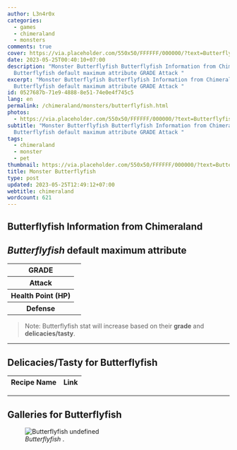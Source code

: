 ```yaml
---
author: L3n4r0x
categories:
  - games
  - chimeraland
  - monsters
comments: true
cover: https://via.placeholder.com/550x50/FFFFFF/000000/?text=Butterflyfish
date: 2023-05-25T00:40:10+07:00
description: "Monster Butterflyfish Butterflyfish Information from Chimeraland
  Butterflyfish default maximum attribute GRADE Attack "
excerpt: "Monster Butterflyfish Butterflyfish Information from Chimeraland
  Butterflyfish default maximum attribute GRADE Attack "
id: 0527687b-71e9-4888-8e51-74e0e4f745c5
lang: en
permalink: /chimeraland/monsters/butterflyfish.html
photos:
  - https://via.placeholder.com/550x50/FFFFFF/000000/?text=Butterflyfish
subtitle: "Monster Butterflyfish Butterflyfish Information from Chimeraland
  Butterflyfish default maximum attribute GRADE Attack "
tags:
  - chimeraland
  - monster
  - pet
thumbnail: https://via.placeholder.com/550x50/FFFFFF/000000/?text=Butterflyfish
title: Monster Butterflyfish
type: post
updated: 2023-05-25T12:49:12+07:00
webtitle: chimeraland
wordcount: 621
---
```


<link
  rel="stylesheet"
  href="https://rawcdn.githack.com/dimaslanjaka/Web-Manajemen/870a349/css/bootstrap-5-3-0-alpha3-wrapper.css"
/>
<section id="bootstrap-wrapper">
  <div data-bs-theme="dark">
    <h2>Butterflyfish Information from Chimeraland</h2>
    <h2 id="attribute"><i>Butterflyfish</i> default maximum attribute</h2>
    <div class="row">
      <div class="col mb-2">
        <div class="card">
          <div class="card-body">
            <table>
              <tr>
                <th>GRADE</th>
                <td><br /></td>
              </tr>
              <tr>
                <th>Attack</th>
                <td></td>
              </tr>
              <tr>
                <th>Health Point (HP)</th>
                <td></td>
              </tr>
              <tr>
                <th>Defense</th>
                <td></td>
              </tr>
            </table>
          </div>
        </div>
      </div>
    </div>
    <blockquote class="bd-callout bd-callout-warning">
      Note: Butterflyfish stat will increase based on their <b>grade</b> and
      <b>delicacies/tasty</b>.
    </blockquote>
    <hr />
    <h2 id="delicacies">Delicacies/Tasty for Butterflyfish</h2>
    <div class="card">
      <div class="card-body">
        <div class="table-responsive">
          <table class="table table-striped">
            <thead>
              <tr>
                <th>Recipe Name</th>
                <th>Link</th>
              </tr>
            </thead>
            <tbody></tbody>
          </table>
        </div>
      </div>
    </div>
    <hr />
    <div id="gallery">
      <h2>Galleries for Butterflyfish</h2>
      <div class="row">
        <div class="col-lg-6 col-12">
          <figure>
            <img
              src="https://www.webmanajemen.com/undefined"
              alt="Butterflyfish undefined"
            />
            <figcaption style="word-wrap: break-word">
              <i>Butterflyfish</i> .
            </figcaption>
          </figure>
        </div>
      </div>
    </div>
  </div>
</section>
